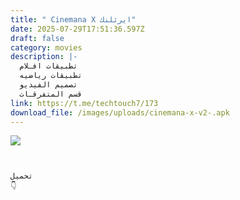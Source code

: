 ```yaml
---
title: " Cinemana X ايرثلنك"
date: 2025-07-29T17:51:36.597Z
draft: false
category: movies
description: |-
  تطبيقات افـلام
  تطبيقات رياضيه
  تصميم الفيديو
  قسم المتفرقـات
link: https://t.me/techtouch7/173
download_file: /images/uploads/cinemana-x-v2-.apk
---
```

![](/images/uploads/1000109848.jpg)

```


تحميل 
👇
```